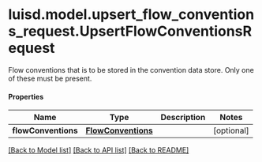 # luisd.model.upsert_flow_conventions_request.UpsertFlowConventionsRequest

Flow conventions that is to be stored in the convention data store.  Only one of these must be present.

#### Properties
Name | Type | Description | Notes
------------ | ------------- | ------------- | -------------
**flowConventions** | [**FlowConventions**](FlowConventions.md) |  | [optional] 

[[Back to Model list]](../../README.md#documentation-for-models) [[Back to API list]](../../README.md#documentation-for-api-endpoints) [[Back to README]](../../README.md)

